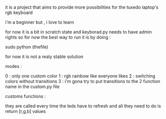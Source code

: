 it is a project that aims to provide more possibilities for the tuxedo laptop's rgb keyboard

i'm a beginner but , i love to learn

for now it is a bit in scratch state and keyborad.py needs to have admin rights so for now the best way to run it is by doing : 

sudo python (thefile)

for now it is not a realy stable solution

modes :

0   : only one custom color
1   : rgb rainbow like everyone likes
2   : switching colors without transitions
3   : i'm gona try to put transitions to the 2
function name in the custom.py file

customs functions : 

they are called every time the leds have to refresh and all they need to do is return [r,g,b] values